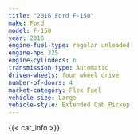 ```yaml
---
title: "2016 Ford F-150"
make: Ford
model: F-150
year: 2016
engine-fuel-type: regular unleaded
engine-hp: 325
engine-cylinders: 6
transmission-type: Automatic
driven-wheels: four wheel drive
number-of-doors: 4
market-category: Flex Fuel
vehicle-size: Large
vehicle-style: Extended Cab Pickup
---
```


{{< car_info >}}
